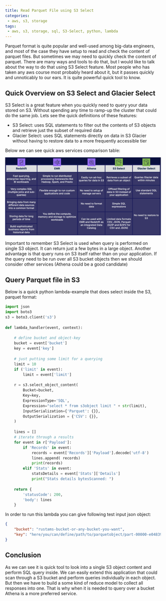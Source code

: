```yaml
---
title: Read Parquet File using S3 Select 
categories:
 - aws, s3, storage
tags:
 - aws, s3, storage, sql, S3-Select, python, lambda
---
```


Parquet format is quite popular and well-used among big-data engineers, and most of the case they have setup to read and check the content of parquet files. But sometimes we may need to quickly check the content of parquet. There are many ways and tools to do that, but I would like to talk about the way to do that using S3 Select feature. Most people who has taken any aws course most probably heard about it, but it passes quickly and unnoticably to our ears. It is quite powerful quick tool to know.

## Quick Overview on S3 Select and Glacier Select

S3 Select is a great feature when you quickly need to query your data stored on S3. Without spending any time to ramp-up the cluster that could do the same job. Lets see the quick definitions of these features:

- S3 Select: uses SQL statements to filter out the contents of S3 objects and retrieve just the subset of required data
- Glacier Select: uses SQL statements directly on data in S3 Glacier without having to restore data to a more frequently accessible tier

Below we can see quick aws services comparison table:

![Comparison with Other Services](/assets/2021/11/S3SelectComparisonTable.png)

Important to remember S3 Select is used when query is performed on single S3 object. It can return just a few bytes in a large object. Another advantage is that query runs on S3 itself rather than on your application. If the query need to be run over all S3 bucket objects then we should consider other services (Athena could be a good candidate)


## Query Parquet file in S3

Below is a quick python lambda-example that does select inside the S3, parquet format:

```python
import json
import boto3
s3 = boto3.client('s3')

def lambda_handler(event, context):

    # define bucket and object-key
    bucket = event['bucket']
    key = event['key']
    
    # just putting some limit for a querying
    limit = 10
    if ('limit' in event):
        limit = event['limit']
    
    r = s3.select_object_content(
        Bucket=bucket,
        Key=key,
        ExpressionType='SQL',
        Expression="select * from s3object limit " + str(limit),
        InputSerialization={'Parquet': {}},
        OutputSerialization = {'CSV': {}},
    )
    
    lines = []
    # iterate through a results
    for event in r['Payload']:
        if 'Records' in event:
            records = event['Records']['Payload'].decode('utf-8')
            lines.append( records)
            print(records)
        elif 'Stats' in event:
            statsDetails = event['Stats']['Details']
            print("Stats details bytesScanned: ")
    
    return {
        'statusCode': 200,
        'body': lines
    }

```
In order to run this lambda you can give following test input json object:
```JSON
{
    "bucket": "rustams-bucket-or-any-bucket-you-want",
    "key": "here/you/can/define/path/to/parquetobject/part-00000-e04839d0-c611-4613-b4e7-aa8ae7a4cba3-c000.snappy.parquet"
}
```

## Conclusion 
As we can see it is quick tool to look into a single S3 object content and perform SQL query inside. We can easily extend this application that could scan through a S3 bucket and perform queries individually in each object. But then we have to build a some kind of reduce model to collect all responses into one. That is why when it is needed to query over a bucket Athena is a more preferred service.
